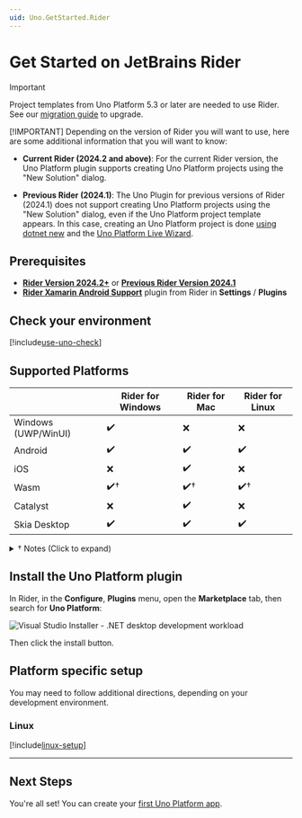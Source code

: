 ```yaml
---
uid: Uno.GetStarted.Rider
---
```


# Get Started on JetBrains Rider

> [!IMPORTANT]
> Project templates from Uno Platform 5.3 or later are needed to use Rider. See our [migration guide](xref:Uno.Development.MigratingFromPreviousReleases) to upgrade.
>
> [!IMPORTANT]
> Depending on the version of Rider you will want to use, here are some additional information that you will want to know:
>
> - **Current Rider (2024.2 and above)**: For the current Rider version, the Uno Platform plugin supports creating Uno Platform projects using the "New Solution" dialog.
>
> - **Previous Rider (2024.1)**: The Uno Plugin for previous versions of Rider (2024.1) does not support creating Uno Platform projects using the "New Solution" dialog, even if the Uno Platform project template appears. In this case, creating an Uno Platform project is done [using dotnet new](xref:Uno.GetStarted.dotnet-new) and the <a target="_blank" href="https://aka.platform.uno/app-wizard">Uno Platform Live Wizard</a>.

## Prerequisites

- [**Rider Version 2024.2+**](https://aka.platform.uno/rider-version-2024-2) or [**Previous Rider Version 2024.1**](https://aka.platform.uno/rider-version-2024-1)
- [**Rider Xamarin Android Support**](https://plugins.jetbrains.com/plugin/12056-rider-xamarin-android-support/) plugin from Rider in **Settings** / **Plugins**

## Check your environment

[!include[use-uno-check](includes/use-uno-check-inline-noheader.md)]

## Supported Platforms

|                       | **Rider for Windows** | **Rider for Mac**  | **Rider for Linux** |
|-----------------------|-----------------------|--------------------|---------------------|
| Windows (UWP/WinUI)   | ✔️                   | ❌                 | ❌                 |
| Android               | ✔️                   | ✔️                 | ✔️                |
| iOS                   | ❌                   | ✔️                 | ❌                 |
| Wasm                  | ✔️†                  | ✔️†                | ✔️†                |
| Catalyst              | ❌                   | ✔️                 | ❌                 |
| Skia Desktop          | ✔️                   | ✔️                 | ✔️                |

<details>
    <summary>† Notes (Click to expand)</summary>

- **WebAssembly**: debugging from the IDE is not available yet on Rider. You can use the [Chromium in-browser debugger](xref:UnoWasmBootstrap.Features.Debugger#how-to-use-the-browser-debugger) instead.

</details>

## Install the Uno Platform plugin

In Rider, in the **Configure**, **Plugins** menu, open the **Marketplace** tab, then search for **Uno Platform**:

![Visual Studio Installer - .NET desktop development workload](Assets/ide-rider-plugin-search.png)

Then click the install button.

## Platform specific setup

You may need to follow additional directions, depending on your development environment.

### Linux

[!include[linux-setup](includes/additional-linux-setup-inline.md)]

---

## Next Steps

You're all set! You can create your [first Uno Platform app](xref:Uno.GettingStarted.CreateAnApp.Rider).
